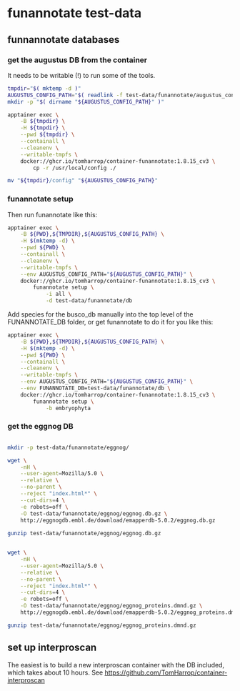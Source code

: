 # funannotate test-data

## funnannotate databases

### get the augustus DB from the container

It needs to be writable (!) to run some of the tools.

```bash
tmpdir="$( mktemp -d )"
AUGUSTUS_CONFIG_PATH="$( readlink -f test-data/funannotate/augustus_config )"
mkdir -p "$( dirname "${AUGUSTUS_CONFIG_PATH}" )"

apptainer exec \
    -B ${tmpdir} \
    -H ${tmpdir} \
    --pwd ${tmpdir} \
    --containall \
    --cleanenv \
    --writable-tmpfs \
    docker://ghcr.io/tomharrop/container-funannotate:1.8.15_cv3 \
        cp -r /usr/local/config ./

mv "${tmpdir}/config" "${AUGUSTUS_CONFIG_PATH}"

```

### funannotate setup

Then run funannotate like this:

```bash
apptainer exec \
    -B ${PWD},${TMPDIR},${AUGUSTUS_CONFIG_PATH} \
    -H $(mktemp -d) \
    --pwd ${PWD} \
    --containall \
    --cleanenv \
    --writable-tmpfs \
    --env AUGUSTUS_CONFIG_PATH="${AUGUSTUS_CONFIG_PATH}" \
    docker://ghcr.io/tomharrop/container-funannotate:1.8.15_cv3 \
        funannotate setup \
            -i all \
            -d test-data/funannotate/db
```

Add species for the busco_db manually into the top level of the FUNANNOTATE_DB
folder, or get funannotate to do it for you like this:

```bash
apptainer exec \
    -B ${PWD},${TMPDIR},${AUGUSTUS_CONFIG_PATH} \
    -H $(mktemp -d) \
    --pwd ${PWD} \
    --containall \
    --cleanenv \
    --writable-tmpfs \
    --env AUGUSTUS_CONFIG_PATH="${AUGUSTUS_CONFIG_PATH}" \
    --env FUNANNOTATE_DB=test-data/funannotate/db \
    docker://ghcr.io/tomharrop/container-funannotate:1.8.15_cv3 \
        funannotate setup \
            -b embryophyta
```

### get the eggnog DB

```bash

mkdir -p test-data/funannotate/eggnog/

wget \
    -nH \
    --user-agent=Mozilla/5.0 \
    --relative \
    --no-parent \
    --reject "index.html*" \
    --cut-dirs=4 \
    -e robots=off \
    -O test-data/funannotate/eggnog/eggnog.db.gz \
    http://eggnogdb.embl.de/download/emapperdb-5.0.2/eggnog.db.gz
    
gunzip test-data/funannotate/eggnog/eggnog.db.gz


wget \
    -nH \
    --user-agent=Mozilla/5.0 \
    --relative \
    --no-parent \
    --reject "index.html*" \
    --cut-dirs=4 \
    -e robots=off \
    -O test-data/funannotate/eggnog/eggnog_proteins.dmnd.gz \
    http://eggnogdb.embl.de/download/emapperdb-5.0.2/eggnog_proteins.dmnd.gz

gunzip test-data/funannotate/eggnog/eggnog_proteins.dmnd.gz
```

## set up interproscan

The easiest is to build a new interproscan container with the DB included,
which takes about 10 hours. See
<https://github.com/TomHarrop/container-interproscan>
